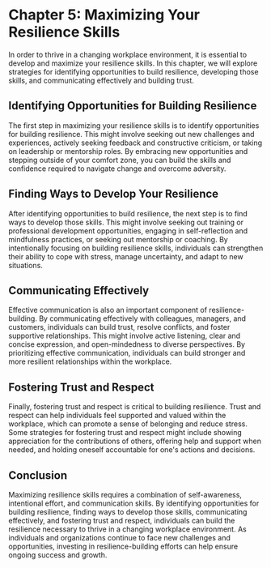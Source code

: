 Chapter 5: Maximizing Your Resilience Skills
============================================

In order to thrive in a changing workplace environment, it is essential to develop and maximize your resilience skills. In this chapter, we will explore strategies for identifying opportunities to build resilience, developing those skills, and communicating effectively and building trust.

Identifying Opportunities for Building Resilience
-------------------------------------------------

The first step in maximizing your resilience skills is to identify opportunities for building resilience. This might involve seeking out new challenges and experiences, actively seeking feedback and constructive criticism, or taking on leadership or mentorship roles. By embracing new opportunities and stepping outside of your comfort zone, you can build the skills and confidence required to navigate change and overcome adversity.

Finding Ways to Develop Your Resilience
---------------------------------------

After identifying opportunities to build resilience, the next step is to find ways to develop those skills. This might involve seeking out training or professional development opportunities, engaging in self-reflection and mindfulness practices, or seeking out mentorship or coaching. By intentionally focusing on building resilience skills, individuals can strengthen their ability to cope with stress, manage uncertainty, and adapt to new situations.

Communicating Effectively
-------------------------

Effective communication is also an important component of resilience-building. By communicating effectively with colleagues, managers, and customers, individuals can build trust, resolve conflicts, and foster supportive relationships. This might involve active listening, clear and concise expression, and open-mindedness to diverse perspectives. By prioritizing effective communication, individuals can build stronger and more resilient relationships within the workplace.

Fostering Trust and Respect
---------------------------

Finally, fostering trust and respect is critical to building resilience. Trust and respect can help individuals feel supported and valued within the workplace, which can promote a sense of belonging and reduce stress. Some strategies for fostering trust and respect might include showing appreciation for the contributions of others, offering help and support when needed, and holding oneself accountable for one's actions and decisions.

Conclusion
----------

Maximizing resilience skills requires a combination of self-awareness, intentional effort, and communication skills. By identifying opportunities for building resilience, finding ways to develop those skills, communicating effectively, and fostering trust and respect, individuals can build the resilience necessary to thrive in a changing workplace environment. As individuals and organizations continue to face new challenges and opportunities, investing in resilience-building efforts can help ensure ongoing success and growth.
